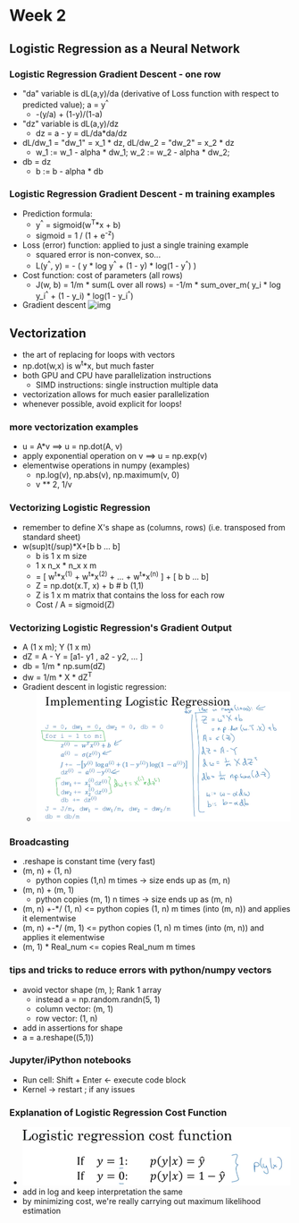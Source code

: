 # Week 2

## Logistic Regression as a Neural Network

### Logistic Regression Gradient Descent - one row

- "da" variable is dL(a,y)/da (derivative of Loss function with respect to predicted value); a = y<sup>^</sup>
  - -(y/a) + (1-y)/(1-a)
- "dz" variable is dL(a,y)/dz
  - dz = a - y = dL/da\*da/dz
- dL/dw_1 = "dw_1" = x_1 \* dz, dL/dw_2 = "dw_2" = x_2 \* dz
  - w_1 := w_1 - alpha \* dw_1; w_2 := w_2 - alpha \* dw_2;
- db = dz
  - b := b - alpha \* db

### Logistic Regression Gradient Descent - m training examples

- Prediction formula:
  - y<sup>^</sup> = sigmoid(w<sup>T</sup>\*x + b)
  - sigmoid = 1 / (1 + e<sup>-z</sup>)
- Loss (error) function: applied to just a single training example
  - squared error is non-convex, so...
  - L(y<sup>^</sup>, y) = - ( y \* log y<sup>^</sup> + (1 - y) \* log(1 - y<sup>^</sup>) )
- Cost function: cost of parameters (all rows)
  - J(w, b) = 1/m * sum(L over all rows) = -1/m * sum_over_m( y_i \* log y_i<sup>^</sup> + (1 - y_i) \* log(1 - y_i<sup>^</sup>)
- Gradient descent
![img](https://github.com/chriseal/deep_learning_ai/1_NeuralNetworksAndDeepLearning/blob/master/week2/one%20step%20of%20gradient%20descent%20pseudo%20code.png)

## Vectorization

- the art of replacing for loops with vectors
- np.dot(w,x) is w<sup>t</sup>\*x, but much faster
- both GPU and CPU have parallelization instructions
  - SIMD instructions: single instruction multiple data
- vectorization allows for much easier parallelization
- whenever possible, avoid explicit for loops!

### more vectorization examples

- u = A\*v ==> u = np.dot(A, v)
- apply exponential operation on v ==> u = np.exp(v)
- elementwise operations in numpy (examples)
  - np.log(v), np.abs(v), np.maximum(v, 0)
  - v ** 2, 1/v

### Vectorizing Logistic Regression

- remember to define X's shape as (columns, rows) (i.e. transposed from standard sheet)
- w(sup)t(/sup)\*X+[b b ... b]
  - b is 1 x m size
  - 1 x n_x \* n_x x m
  - = [ w<sup>t</sup>\*x<sup>(1)</sup> + w<sup>t</sup>\*x<sup>(2)</sup> + ... + w<sup>t</sup>\*x<sup>(n)</sup> ] + [ b b ... b]
  - Z = np.dot(x.T, x) + b  # b (1,1)
  - Z is 1 x m matrix that contains the loss for each row
  - Cost / A = sigmoid(Z)

### Vectorizing Logistic Regression's Gradient Output

- A (1 x m); Y (1 x m)
- dZ = A - Y = [a1- y1 , a2 - y2, ... ]
- db = 1/m \* np.sum(dZ)
- dw = 1/m \* X \* dZ<sup>T</sup>
- Gradient descent in logistic regression:
  - ![img](https://github.com/chriseal/deep_learning_ai/blob/master/1_NeuralNetworksAndDeepLearning/week2/vectorized_gradient_descent_logistic_regression.png)

### Broadcasting

- .reshape is constant time (very fast)
- (m, n) + (1, n)
  - python copies (1,n) m times -> size ends up as (m, n)
- (m, n) + (m, 1)
  - python copies (m, 1) n times -> size ends up as (m, n)
- (m, n) +-\*/ (1, n) <= python copies (1, n) m times (into (m, n)) and applies it elementwise
- (m, n) +-\*/ (m, 1) <= python copies (1, n) m times (into (m, n)) and applies it elementwise
- (m, 1) \* Real_num <= copies Real_num m times

### tips and tricks to reduce errors with python/numpy vectors

- avoid vector shape (m, ); Rank 1 array
  - instead a = np.random.randn(5, 1)
  - column vector: (m, 1)
  - row vector: (1, n)
- add in assertions for shape
- a = a.reshape((5,1))

### Jupyter/iPython notebooks

- Run cell: Shift + Enter <- execute code block
- Kernel -> restart ; if any issues

### Explanation of Logistic Regression Cost Function

- ![img](https://github.com/chriseal/deep_learning_ai/blob/master/1_NeuralNetworksAndDeepLearning/week2/logistic_cost_function_explanation.png)
- add in log and keep interpretation the same
- by minimizing cost, we're really carrying out maximum likelihood estimation
